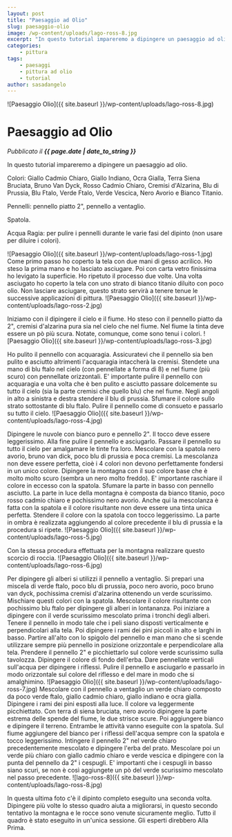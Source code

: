 ```yaml
---
layout: post
title: "Paesaggio ad Olio"
slug: paesaggio-olio
image: /wp-content/uploads/lago-ross-8.jpg
excerpt: "In questo tutorial impareremo a dipingere un paesaggio ad olio. Colori: Giallo Cadmio Chiaro, Giallo Indiano, Ocra Gialla, Terra Siena Bruciata, Bruno Van"
categories:
    - pittura
tags:
    - paesaggi
    - pittura ad olio
    - tutorial
author: sasadangelo
---
```


![Paesaggio Olio]({{ site.baseurl }}/wp-content/uploads/lago-ross-8.jpg)

# Paesaggio ad Olio
_Pubblicato il **{{ page.date | date_to_string }}**_

In questo tutorial impareremo a dipingere un paesaggio ad olio.

Colori: Giallo Cadmio Chiaro, Giallo Indiano, Ocra Gialla, Terra Siena Bruciata, Bruno Van Dyck, Rosso Cadmio Chiaro, Cremisi d'Alzarina, Blu di Prussia, Blu Ftalo, Verde Ftalo, Verde Vescica, Nero Avorio e Bianco Titanio.

Pennelli: pennello piatto 2", pennello a ventaglio.

Spatola.

Acqua Ragia: per pulire i pennelli durante le varie fasi del dipinto (non usare per diluire i colori).

![Paesaggio Olio]({{ site.baseurl }}/wp-content/uploads/lago-ross-1.jpg) Come primo passo ho coperto la tela con due mani di gesso acrilico. Ho steso la prima mano e ho lasciato asciugare. Poi con carta vetro finissima ho levigato la superficie. Ho ripetuto il processo due volte. Una volta asciugato ho coperto la tela con uno strato di bianco titanio diluito con poco olio. Non lasciare asciugare, questo strato servirà a tenere tenue le successive applicazioni di pittura. ![Paesaggio Olio]({{ site.baseurl }}/wp-content/uploads/lago-ross-2.jpg)

Iniziamo con il dipingere il cielo e il fiume. Ho steso con il pennello piatto da 2", cremisi d'alzarina pura sia nel cielo che nel fiume. Nel fiume la tinta deve essere un pò più scura. Notate, comunque, come sono tenui i colori. ![Paesaggio Olio]({{ site.baseurl }}/wp-content/uploads/lago-ross-3.jpg)

Ho pulito il pennello con acquaragia. Assicuratevi che il pennello sia ben pulito e asciutto altrimenti l'acquaragia intaccherà la cremisi. Stendete una mano di blu ftalo nel cielo (con pennellate a forma di 8) e nel fiume (più scuro) con pennellate orizzontali. E' importante pulire il pennello con acquaragia e una volta che è ben pulito e asciutto passare dolcemente su tutto il cielo (sia la parte cremisi che quello blu) che nel fiume. Negli angoli in alto a sinistra e destra stendere il blu di prussia. Sfumare il colore sullo strato sottostante di blu ftalo. Pulire il pennello come di consueto e passarlo su tutto il cielo. ![Paesaggio Olio]({{ site.baseurl }}/wp-content/uploads/lago-ross-4.jpg)

Dipingere le nuvole con bianco puro e pennello 2". Il tocco deve essere leggerissimo. Alla fine pulire il pennello e asciugarlo. Passare il pennello su tutto il cielo per amalgamare le tinte fra loro. Mescolare con la spatola nero avorio, bruno van dick, poco blu di prussia e poca cremisi. La mescolanza non deve essere perfetta, cioè i 4 colori non devono perfettamente fondersi in un unico colore. Dipingere la montagna con il suo colore base che è molto molto scuro (sembra un nero molto freddo). E' importante raschiare il colore in eccesso con la spatola. Sfumare la parte in basso con pennello asciutto. La parte in luce della montagna è composta da bianco titanio, poco rosso cadmio chiaro e pochissimo nero avorio. Anche qui la mescolanza è fatta con la spatola e il colore risultante non deve essere una tinta unica perfetta. Stendere il colore con la spatola con tocco leggerissimo. La parte in ombra è realizzata aggiungendo al colore precedente il blu di prussia e la procedura si ripete. ![Paesaggio Olio]({{ site.baseurl }}/wp-content/uploads/lago-ross-5.jpg)

Con la stessa procedura effettuata per la montagna realizzare questo scorcio di roccia. ![Paesaggio Olio]({{ site.baseurl }}/wp-content/uploads/lago-ross-6.jpg)

Per dipingere gli alberi si utilizzi il pennello a ventaglio. Si prepari una miscela di verde ftalo, poco blu di prussia, poco nero avorio, poco bruno van dyck, pochissima cremisi d'alzarina ottenendo un verde scurissimo. Mischiare questi colori con la spatola. Mescolare il colore risultante con pochissimo blu ftalo per dipingere gli alberi in lontananza. Poi iniziare a dipingere con il verde scurissimo mescolato prima i tronchi degli alberi. Tenere il pennello in modo tale che i peli siano disposti verticalmente e perpendicolari alla tela. Poi dipingere i rami dei pini piccoli in alto e larghi in basso. Partire all'alto con lo spigolo del pennello e man mano che si scende utilizzare sempre più pennello in posizione orizzontale e perpendicolare alla tela. Prendere il pennello 2" e picchiettarlo sul colore verde scurissimo sulla tavolozza. Dipingere il colore di fondo dell'erba. Dare pennellate verticali sull'acqua per dipingere i riflessi. Pulire il pennello e asciugarlo e passarlo in modo orizzontale sul colore del riflesso e del mare in modo che si amalghimino. ![Paesaggio Olio]({{ site.baseurl }}/wp-content/uploads/lago-ross-7.jpg) Mescolare con il pennello a ventaglio un verde chiaro composto da poco verde ftalo, giallo cadmio chiaro, giallo indiano e ocra gialla. Dipingere i rami dei pini esposti alla luce. Il colore va leggermente picchiettato. Con terra di siena bruciata, nero avorio dipingere la parte estrema delle spende del fiume, le due strisce scure. Poi aggiungere bianco e dipingere il terreno. Entrambe le attività vanno eseguite con la spatola. Sul fiume aggiungere del bianco per i riflessi dell'acqua sempre con la spatola e tocco leggerissimo. Intingere il pennello 2" nel verde chiaro precedentemente mescolato e dipingere l'erba del prato. Mescolare poi un verde più chiaro con giallo cadmio chiaro e verde vescica e dipingere con la punta del pennello da 2" i cespugli. E' importanti che i cespugli in basso siano scuri, se non è così aggiungete un pò del verde scurissimo mescolato nel passo precedente. ![lago-ross-8]({{ site.baseurl }}/wp-content/uploads/lago-ross-8.jpg)

In questa ultima foto c'è il dipinto completo eseguito una seconda volta. Dipingere più volte lo stesso quadro aiuta a migliorarsi, in questo secondo tentativo la montagna e le rocce sono venute sicuramente meglio. Tutto il quadro è stato eseguito in un'unica sessione. Gli esperti direbbero Alla Prima.
